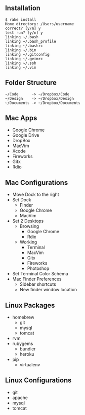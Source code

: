 Installation
------------

    $ rake install
    Home directory: /Users/username
    correct? [y/n] y
    test run? [y/n] y
    linking ~/.bash
    linking ~/.bash_profile
    linking ~/.bashrc
    linking ~/.bin
    linking ~/.gitconfig
    linking ~/.gvimrc
    linking ~/.ssh
    linking ~/.vim

Folder Structure
----------------

    ~/Code      -> ~/Dropbox/Code
    ~/Design    -> ~/Dropbox/Design
    ~/Documents -> ~/Dropbox/Documents

Mac Apps
--------

+ Google Chrome
+ Google Drive
+ DropBox
+ MacVim
+ Xcode
+ Fireworks
+ Gitx
+ Rdio

Mac Configurations
------------------

+ Move Dock to the right
+ Set Dock
  - Finder
  - Google Chrome
  - MacVim
+ Set 2 Desktops
  - Browsing 
    * Google Chrome
    * Rdio
  - Working
    * Terminal
    * MacVim
    * Gitx
    * Fireworks
    * Photoshop
+ Set Terminal Color Schema
+ Mac Finder Preferences
  - Sidebar shortcuts
  - New finder window location

Linux Packages
--------------

+ homebrew
  - git
  - mysql
  - tomcat
+ rvm
+ rubygems
  - bundler
  - heroku
+ pip
  - virtualenv

Linux Configurations
--------------------

+ git
+ apache
+ mysql 
+ tomcat

